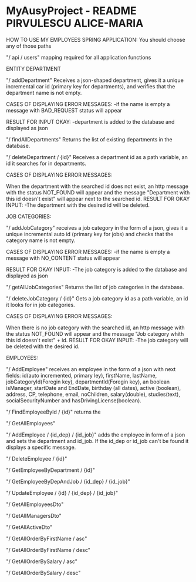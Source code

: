 # MyAusyProject - README PIRVULESCU ALICE-MARIA 

HOW TO USE MY EMPLOYEES SPRING APPLICATION: You should choose any of those paths

"/ api / users" mapping required for all application functions

ENTITY DEPARTMENT

"/ addDepartment" Receives a json-shaped department, gives it a unique incremental car id (primary key for departments), and verifies that the department name is not empty.

CASES OF DISPLAYING ERROR MESSAGES: -if the name is empty a message with BAD_REQUEST status will appear

RESULT FOR INPUT OKAY: -department is added to the database and displayed as json

"/ findAllDepartments" Returns the list of existing departments in the database.

"/ deleteDepartment / {id}" Receives a department id as a path variable, an id it searches for in departments.

CASES OF DISPLAYING ERROR MESSAGES:

When the department with the searched id does not exist, an http message with the status NOT_FOUND will appear and the message "Department with this id doesn't exist" will appear next to the searched id.
RESULT FOR OKAY INPUT: -The department with the desired id will be deleted.

JOB CATEGORIES:

"/ addJobCategory" receives a job category in the form of a json, gives it a unique incremental auto id (primary key for jobs) and checks that the category name is not empty.

CASES OF DISPLAYING ERROR MESSAGES: -if the name is empty a message with NO_CONTENT status will appear

RESULT FOR OKAY INPUT: -The job category is added to the database and displayed as json

"/ getAllJobCategories" Returns the list of job categories in the database.

"/ deleteJobCategory / {id}" Gets a job category id as a path variable, an id it looks for in job categories.

CASES OF DISPLAYING ERROR MESSAGES:

When there is no job category with the searched id, an http message with the status NOT_FOUND will appear and the message "Job category whith this id doesn't exist" + id.
RESULT FOR OKAY INPUT: -The job category will be deleted with the desired id.

EMPLOYEES:

"/ AddEmployee" receives an employee in the form of a json with next fields: id(auto incremented, primary ley), firstName, lastName, jobCategoryId(Foregin key), departmentId(Foregin key), an boolean isManager, startDate and EndDate, birthday (all dates), active (boolean), address, CP, telephone, email, noChildren, salary(double), studies(text), socialSecurityNumber and hasDrivingLicense(boolean).

"/ FindEmployeeById / {id}" returns the 

"/ GetAllEmployees"

"/ AddEmployee / {id_dep} / {id_job}" adds the employee in form of a json and sets the department and id_job. If the id_dep or id_job can't be found it displays a specific message.

"/ DeleteEmployee / {id}"

"/ GetEmployeeByDepartment / {id}"

"/ GetEmployeeByDepAndJob / {id_dep} / {id_job}"

"/ UpdateEmployee / {id} / {id_dep} / {id_job}"

"/ GetAllEmployeesDto"

"/ GetAllManagersDto"

"/ GetAllActiveDto"

"/ GetAllOrderByFirstName / asc"

"/ GetAllOrderByFirstName / desc"

"/ GetAllOrderBySalary / asc"

"/ GetAllOrderBySalary / desc"
